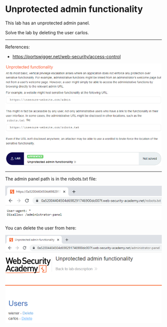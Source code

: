 
# Unprotected admin functionality

This lab has an unprotected admin panel.

Solve the lab by deleting the user carlos.

---------------------------------------------

References: 

- https://portswigger.net/web-security/access-control



![img](images/Unprotected%20admin%20functionality/1.png)

---------------------------------------------

The admin panel path is in the robots.txt file:



![img](images/Unprotected%20admin%20functionality/2.png)


You can delete the user from here:



![img](images/Unprotected%20admin%20functionality/3.png)